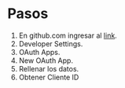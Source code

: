 
# Pasos

1. En github.com ingresar al [link](https://github.com/settings/profile).
2. Developer Settings.
3. OAuth Apps.
4. New OAuth App.
5. Rellenar los datos.
6. Obtener Cliente ID